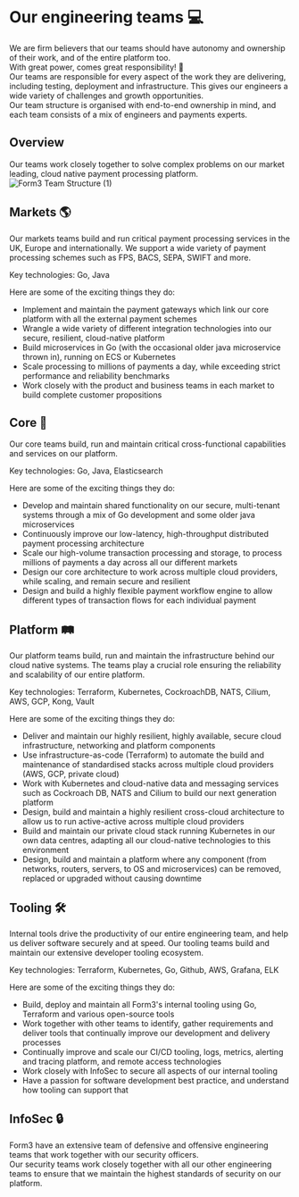# Our engineering teams 💻
We are firm believers that our teams should have autonomy and ownership of their work, and of the entire platform too.\
With great power, comes great responsibility! 💪 \
Our teams are responsible for every aspect of the work they are delivering, including testing, deployment and infrastructure. This gives our engineers a wide variety of challenges and growth opportunities.\
Our team structure is organised with end-to-end ownership in mind, and each team consists of a mix of engineers and payments experts.

## Overview
Our teams work closely together to solve complex problems on our market leading, cloud native payment processing platform.
![Form3 Team Structure (1)](https://user-images.githubusercontent.com/22098458/136757088-3efc00a9-8ba6-4ced-9713-b78e98a2e571.png)


## Markets 🌎
Our markets teams build and run critical payment processing services in the UK, Europe and internationally. We support a wide variety of payment processing schemes such as FPS, BACS, SEPA, SWIFT and more.

Key technologies: Go, Java

Here are some of the exciting things they do:
- Implement and maintain the payment gateways which link our core platform with all the external payment schemes
- Wrangle a wide variety of different integration technologies into our secure, resilient, cloud-native platform
- Build microservices in Go (with the occasional older java microservice thrown in), running on ECS or Kubernetes
- Scale processing to millions of payments a day, while exceeding strict performance and reliability benchmarks
- Work closely with the product and business teams in each market to build complete customer propositions

## Core 🚆
Our core teams build, run and maintain critical cross-functional capabilities and services on our platform.

Key technologies: Go, Java, Elasticsearch

Here are some of the exciting things they do:
- Develop and maintain shared functionality on our secure, multi-tenant systems through a mix of Go development and some older java microservices
- Continuously improve our low-latency, high-throughput distributed payment processing architecture
- Scale our high-volume transaction processing and storage, to process millions of payments a day across all our different markets
- Design our core architecture to work across multiple cloud providers, while scaling, and remain secure and resilient
- Design and build a highly flexible payment workflow engine to allow different types of transaction flows for each individual payment

## Platform 🛤
Our platform teams build, run and maintain the infrastructure behind our cloud native systems. The teams play a crucial role ensuring the reliability and scalability of our entire platform.

Key technologies: Terraform, Kubernetes, CockroachDB, NATS, Cilium, AWS, GCP, Kong, Vault

Here are some of the exciting things they do:
- Deliver and maintain our highly resilient, highly available, secure cloud infrastructure, networking and platform components
- Use infrastructure-as-code (Terraform) to automate the build and maintenance of standardised stacks across multiple cloud providers (AWS, GCP, private cloud)
- Work with Kubernetes and cloud-native data and messaging services such as Cockroach DB, NATS and Cilium to build our next generation platform
- Design, build and maintain a highly resilient cross-cloud architecture to allow us to run active-active across multiple cloud providers
- Build and maintain our private cloud stack running Kubernetes in our own data centres, adapting all our cloud-native technologies to this environment
- Design, build and maintain a platform where any component (from networks, routers, servers, to OS and microservices) can be removed, replaced or upgraded without causing downtime

## Tooling 🛠
Internal tools drive the productivity of our entire engineering team, and help us deliver software securely and at speed. Our tooling teams build and maintain our extensive developer tooling ecosystem.

Key technologies: Terraform, Kubernetes, Go, Github, AWS, Grafana, ELK

Here are some of the exciting things they do:
- Build, deploy and maintain all Form3's internal tooling using Go, Terraform and various open-source tools
- Work together with other teams to identify, gather requirements and deliver tools that continually improve our development and delivery processes
- Continually improve and scale our CI/CD tooling, logs, metrics, alerting and tracing platform, and remote access technologies
- Work closely with InfoSec to secure all aspects of our internal tooling
- Have a passion for software development best practice, and understand how tooling can support that

## InfoSec 🔒
Form3 have an extensive team of defensive and offensive engineering teams that work together with our security officers.\
Our security teams work closely together with all our other engineering teams to ensure that we maintain the highest standards of security on our platform.
